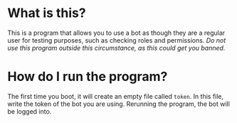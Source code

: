 # What is this?
This is a program that allows you to use a bot as though they are a regular user for testing purposes, such as checking roles and permissions.
*Do not use this program outside this circumstance, as this could get you banned.*

# How do I run the program?
The first time you boot, it will create an empty file called `token`.
In this file, write the token of the bot you are using. Rerunning the program, the bot will be logged into.
